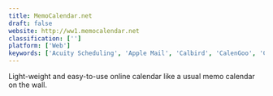 ```yaml
---
title: MemoCalendar.net
draft: false 
website: http://ww1.memocalendar.net
classification: ['']
platform: ['Web']
keywords: ['Acuity Scheduling', 'Apple Mail', 'Calbird', 'CalenGoo', 'Calendar Lock PEA', 'Calendarify.Me', 'Croodle', 'Dials', 'Etar', 'Google Calendar', 'Lightning Calendar', 'One Calendar', 'Rainlendar', 'SSuite My Calendar Diary', 'Simple Calendar', 'VueMinder Calendar', 'Zoho Calendar', 'timegrid.io', 'wtplan']
---
```

Light-weight and easy-to-use online calendar like a usual memo calendar on the wall.